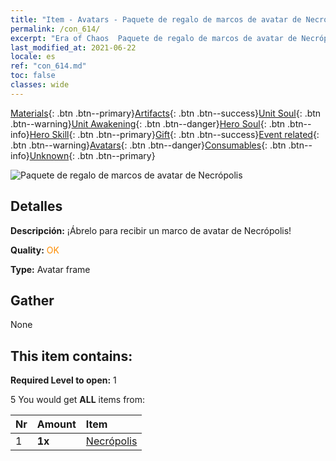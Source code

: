 ```yaml
---
title: "Item - Avatars - Paquete de regalo de marcos de avatar de Necrópolis"
permalink: /con_614/
excerpt: "Era of Chaos  Paquete de regalo de marcos de avatar de Necrópolis"
last_modified_at: 2021-06-22
locale: es
ref: "con_614.md"
toc: false
classes: wide
---
```

 [Materials](/ItemsES/){: .btn .btn--primary}[Artifacts](/ItemsES/Artifacts/){: .btn .btn--success}[Unit Soul](/ItemsES/UnitSoul/){: .btn .btn--warning}[Unit Awakening](/ItemsES/UnitAwakening/){: .btn .btn--danger}[Hero Soul](/ItemsES/HeroSoul/){: .btn .btn--info}[Hero Skill](/ItemsES/HeroSkill/){: .btn .btn--primary}[Gift](/ItemsES/Gift/){: .btn .btn--success}[Event related](/ItemsES/Events/){: .btn .btn--warning}[Avatars](/ItemsES/Avatars/){: .btn .btn--danger}[Consumables](/ItemsES/Consumables/){: .btn .btn--info}[Unknown](/ItemsES/Unknown/){: .btn .btn--primary}

 ![Paquete de regalo de marcos de avatar de Necrópolis](/images/t/i_907003.png)

## Detalles
 **Descripción:** ¡Ábrelo para recibir un marco de avatar de Necrópolis!

 **Quality:** <span style="color: #FF8C00">OK</span>

 **Type:** Avatar frame

## Gather

  None

## This item contains:

 **Required Level to open:** 1

 5 You would get **ALL** items  from:

  | Nr | Amount |     Item    |
  |:---|:-------|:------------|
  | 1 |  **1x** | [Necrópolis](/es/Avatars/Necropolis/) |  | 

